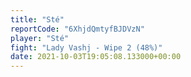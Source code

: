 ```yaml
---
title: "Sté"
reportCode: "6XhjdQmtyfBJDVzN"
player: "Sté"
fight: "Lady Vashj - Wipe 2 (48%)"
date: 2021-10-03T19:05:08.133000+00:00
---
```

